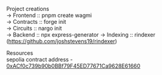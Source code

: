 Project creations  
-> Frontend :: pnpm create wagmi  
-> Contracts :: forge init  
-> Circuits :: nargo init  
-> Backend :: npx express-generator
-> Indexing :: rindexer (https://github.com/joshstevens19/rindexer)

Resources  
sepolia contract address - [0xACf0c739b90b0BBf79F45ED77671Ca9628E61660](https://sepolia.etherscan.io/address/0xACf0c739b90b0BBf79F45ED77671Ca9628E61660)
